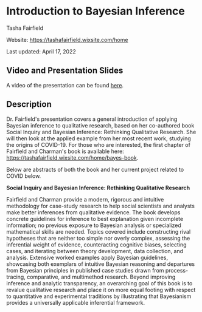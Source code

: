 # Introduction to Bayesian Inference

Tasha Fairfield

Website: https://tashafairfield.wixsite.com/home

Last updated: April 17, 2022

## Video and Presentation Slides

A video of the presentation can be found [here](https://umd.box.com/s/10us2z5habmcy6jv5ioursahrggpaldq).

## Description

Dr. Fairfield's presentation covers a general introduction of applying Bayesian inference to qualitative research, based on her co-authored book Social Inquiry and Bayesian Inference: Rethinking Qualitative Research. She will then look at the applied example from her most recent work, studying the origins of COVID-19. For those who are interested, the first chapter of Fairfield and Charman's book is available here: https://tashafairfield.wixsite.com/home/bayes-book.

Below are abstracts of both the book and her current project related to COVID below.

**Social Inquiry and Bayesian Inference: Rethinking Qualitative Research**

Fairfield and Charman provide a modern, rigorous and intuitive methodology for case-study research to help social scientists and analysts make better inferences from qualitative evidence. The book develops concrete guidelines for inference to best explanation given incomplete information; no previous exposure to Bayesian analysis or specialized mathematical skills are needed. Topics covered include constructing rival hypotheses that are neither too simple nor overly complex, assessing the inferential weight of evidence, counteracting cognitive biases, selecting cases, and iterating between theory development, data collection, and analysis. Extensive worked examples apply Bayesian guidelines, showcasing both exemplars of intuitive Bayesian reasoning and departures from Bayesian principles in published case studies drawn from process-tracing, comparative, and multimethod research. Beyond improving inference and analytic transparency, an overarching goal of this book is to revalue qualitative research and place it on more equal footing with respect to quantitative and experimental traditions by illustrating that Bayesianism provides a universally applicable inferential framework.
